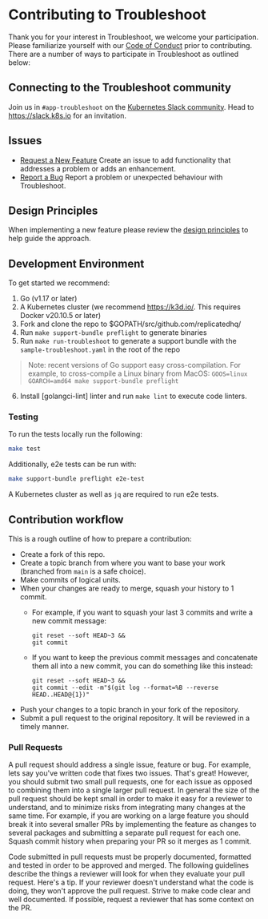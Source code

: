 # Contributing to Troubleshoot

Thank you for your interest in Troubleshoot, we welcome your participation. Please familiarize yourself with our [Code of Conduct](https://github.com/replicatedhq/troubleshoot/blob/master/CODE_OF_CONDUCT.md) prior to contributing. There are a number of ways to participate in Troubleshoot as outlined below:

## Connecting to the Troubleshoot community

Join us in `#app-troubleshoot` on the [Kubernetes Slack community](kubernetes.slack.com).  Head to <https://slack.k8s.io> for an invitation.

## Issues

- [Request a New Feature](https://github.com/replicatedhq/troubleshoot/issues/new?assignees=&labels=feature&template=feature_enhancement.md) Create an issue to add functionality that addresses a problem or adds an enhancement.
- [Report a Bug](https://github.com/replicatedhq/troubleshoot/issues/new?assignees=&labels=bug&template=bug_report.md) Report a problem or unexpected behaviour with Troubleshoot.

## Design Principles

When implementing a new feature please review the [design principles](./design/design-principles.md) to help guide the approach.

## Development Environment

To get started we recommend:

1. Go (v1.17 or later)
2. A Kubernetes cluster (we recommend <https://k3d.io/>. This requires Docker v20.10.5 or later)
3. Fork and clone the repo to $GOPATH/src/github.com/replicatedhq/
4. Run `make support-bundle preflight` to generate binaries
5. Run `make run-troubleshoot` to generate a support bundle with the `sample-troubleshoot.yaml` in the root of the repo

> Note: recent versions of Go support easy cross-compilation.  For example, to cross-compile a Linux binary from MacOS:
> `GOOS=linux GOARCH=amd64 make support-bundle preflight`

6. Install [golangci-lint] linter and run `make lint` to execute code linters.

### Testing

To run the tests locally run the following:

```bash
make test
```

Additionally, e2e tests can be run with:

```bash
make support-bundle preflight e2e-test
```

A Kubernetes cluster as well as `jq` are required to run e2e tests.

## Contribution workflow

This is a rough outline of how to prepare a contribution:

- Create a fork of this repo.
- Create a topic branch from where you want to base your work (branched from `main` is a safe choice).
- Make commits of logical units.
- When your changes are ready to merge, squash your history to 1 commit.
  - For example, if you want to squash your last 3 commits and write a new commit message:
      ```
      git reset --soft HEAD~3 &&
      git commit
      ```

  - If you want to keep the previous commit messages and concatenate them all into a new commit, you can do something like this instead:
      ```
      git reset --soft HEAD~3 &&
      git commit --edit -m"$(git log --format=%B --reverse HEAD..HEAD@{1})"
      ```
- Push your changes to a topic branch in your fork of the repository.
- Submit a pull request to the original repository. It will be reviewed in a timely manner.

### Pull Requests

A pull request should address a single issue, feature or bug. For example, lets say you've written code that fixes two issues. That's great! However, you should submit two small pull requests, one for each issue as opposed to combining them into a single larger pull request. In general the size of the pull request should be kept small in order to make it easy for a reviewer to understand, and to minimize risks from integrating many changes at the same time. For example, if you are working on a large feature you should break it into several smaller PRs by implementing the feature as changes to several packages and submitting a separate pull request for each one.  Squash commit history when preparing your PR so it merges as 1 commit.

Code submitted in pull requests must be properly documented, formatted and tested in order to be approved and merged. The following guidelines describe the things a reviewer will look for when they evaluate your pull request. Here's a tip. If your reviewer doesn't understand what the code is doing, they won't approve the pull request. Strive to make code clear and well documented. If possible, request a reviewer that has some context on the PR.
